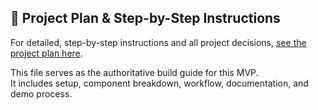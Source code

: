 ## 📑 Project Plan & Step-by-Step Instructions

For detailed, step-by-step instructions and all project decisions, [see the project plan here](./Elmentor-Program-Landing-Page-MVP-Plan.md).

This file serves as the authoritative build guide for this MVP.  
It includes setup, component breakdown, workflow, documentation, and demo process.
